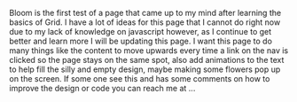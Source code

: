 Bloom is the first test of a page that came up to my mind after learning the basics of Grid.
I have a lot of ideas for this page that I cannot do right now due to my lack of knowledge on javascript however, as I continue to get better and learn more I will be updating this page.
I want this page to do many things like the content to move upwards every time a link on the nav is clicked so the page stays on the same spot, also add animations to the text to help fill the silly and empty design, maybe making some flowers pop up on the screen.
If some one see this and has some comments on how to improve the design or code you can reach me at ...
